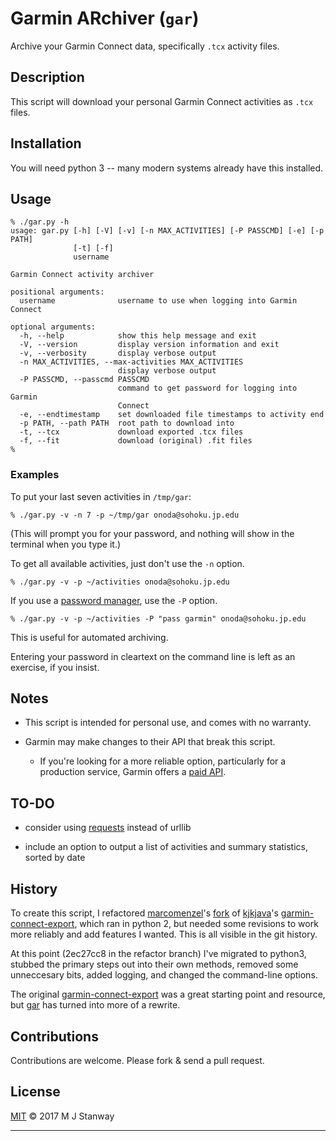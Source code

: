 Garmin ARchiver (`gar`)
=======================

Archive your Garmin Connect data, specifically `.tcx` activity files.

Description
-----------
This script will download your personal Garmin Connect activities as `.tcx` files.

Installation
------------
You will need python 3 -- many modern systems already have this installed.

Usage
-----

```shell
% ./gar.py -h
usage: gar.py [-h] [-V] [-v] [-n MAX_ACTIVITIES] [-P PASSCMD] [-e] [-p PATH]
              [-t] [-f]
              username

Garmin Connect activity archiver

positional arguments:
  username              username to use when logging into Garmin Connect

optional arguments:
  -h, --help            show this help message and exit
  -V, --version         display version information and exit
  -v, --verbosity       display verbose output
  -n MAX_ACTIVITIES, --max-activities MAX_ACTIVITIES
                        display verbose output
  -P PASSCMD, --passcmd PASSCMD
                        command to get password for logging into Garmin
                        Connect
  -e, --endtimestamp    set downloaded file timestamps to activity end
  -p PATH, --path PATH  root path to download into
  -t, --tcx             download exported .tcx files
  -f, --fit             download (original) .fit files
%
```

### Examples

To put your last seven activities in `/tmp/gar`:

```shell
% ./gar.py -v -n 7 -p ~/tmp/gar onoda@sohoku.jp.edu
```

(This will prompt you for your password, and nothing will show in the
terminal when you type it.)

To get all available activities, just don't use the `-n` option.

```shell
% ./gar.py -v -p ~/activities onoda@sohoku.jp.edu
```

If you use a [password manager][pass], use the `-P` option.

```shell
% ./gar.py -v -p ~/activities -P "pass garmin" onoda@sohoku.jp.edu
```

This is useful for automated archiving.

Entering your password in cleartext on the command line is left as an exercise,
if you insist.


Notes
-----

* This script is intended for personal use, and comes with no warranty.

* Garmin may make changes to their API that break this script.

  - If you're looking for a more reliable option, particularly for a
    production service, Garmin offers a [paid API].


TO-DO
-----

* consider using [requests](http://docs.python-requests.org) instead of urllib

* include an option to output a list of activities and summary statistics,
  sorted by date

History
-------
To create this script, I refactored [marcomenzel]'s [fork] of [kjkjava]'s
[garmin-connect-export], which ran in python 2, but needed some revisions to
work more reliably and add features I wanted. This is all visible in the git
history.

At this point (2ec27cc8 in the refactor branch) I've migrated to python3,
stubbed the primary steps out into their own methods, removed some
unneccesary bits, added logging, and changed the command-line options.

The original [garmin-connect-export] was a great starting point and resource,
but [gar] has turned into more of a rewrite.

Contributions
-------------
Contributions are welcome. Please fork & send a pull request.

License
-------
[MIT](https://github.com/bluesquall/garmin-connect-export/blob/master/LICENSE) &copy; 2017 M J Stanway

-------------
[gar]: https://github.com/bluesquall/gar
[pass]: https://www.passwordstore.org
[kjkjava]: https://github.com/kjkjava/
[garmin-connect-export]: https://github.com/kjkjava/garmin-connect-export
[marcomenzel]: https://github.com/marcomenzel/
[fork]: https://github.com/marcomenzel/garmin-connect-export
[paid API]: https://developer.garmin.com/garmin-connect-api/overview/
